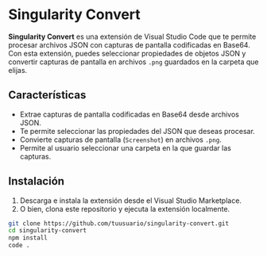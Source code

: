 # Singularity Convert

**Singularity Convert** es una extensión de Visual Studio Code que te permite procesar archivos JSON con capturas de pantalla codificadas en Base64. Con esta extensión, puedes seleccionar propiedades de objetos JSON y convertir capturas de pantalla en archivos `.png` guardados en la carpeta que elijas.

## Características

- Extrae capturas de pantalla codificadas en Base64 desde archivos JSON.
- Te permite seleccionar las propiedades del JSON que deseas procesar.
- Convierte capturas de pantalla (`Screenshot`) en archivos `.png`.
- Permite al usuario seleccionar una carpeta en la que guardar las capturas.

## Instalación

1. Descarga e instala la extensión desde el Visual Studio Marketplace.
2. O bien, clona este repositorio y ejecuta la extensión localmente.

```bash
git clone https://github.com/tuusuario/singularity-convert.git
cd singularity-convert
npm install
code .
